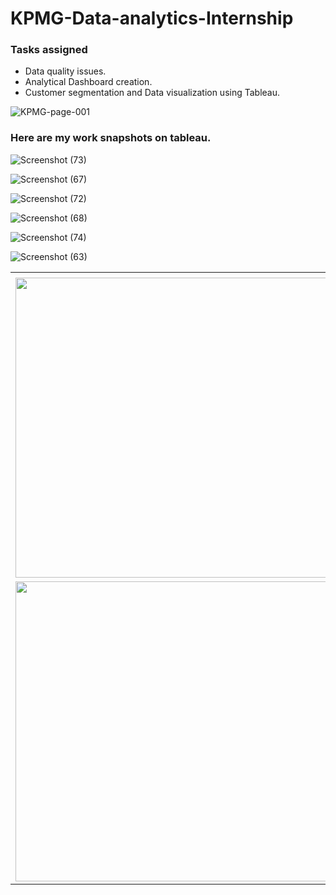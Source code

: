 # KPMG-Data-analytics-Internship
### Tasks assigned 
- Data quality issues.
- Analytical Dashboard creation.
- Customer segmentation and Data visualization using Tableau.


![KPMG-page-001](https://user-images.githubusercontent.com/48849171/82749028-09b18080-9dc4-11ea-8da1-200f5eb20637.jpg)


### Here are my work snapshots on tableau.


![Screenshot (73)](https://user-images.githubusercontent.com/48849171/82748964-9b6cbe00-9dc3-11ea-9d29-8a59c45d7608.png)

![Screenshot (67)](https://user-images.githubusercontent.com/48849171/82748897-20a3a300-9dc3-11ea-969e-d7f329f4fe01.png)

![Screenshot (72)](https://user-images.githubusercontent.com/48849171/82748873-e0442500-9dc2-11ea-9d63-2db2bcc32125.png)

![Screenshot (68)](https://user-images.githubusercontent.com/48849171/82748900-26998400-9dc3-11ea-947b-a6ec35c3876e.png)

![Screenshot (74)](https://user-images.githubusercontent.com/48849171/82748874-e0dcbb80-9dc2-11ea-924b-df5f60db61dc.png)

![Screenshot (63)](https://user-images.githubusercontent.com/48849171/82748940-74ae8780-9dc3-11ea-8157-efb0fc789d5a.png)

<table>
  <tr>
    <td></td>
     <td></td>
     <td></td>
  </tr>
  <tr>
    <td><img src="https://user-images.githubusercontent.com/48849171/82748964-9b6cbe00-9dc3-11ea-9d29-8a59c45d7608.png" width=570 height=480></td>
    <td><img src="https://user-images.githubusercontent.com/48849171/82748897-20a3a300-9dc3-11ea-969e-d7f329f4fe01.png" width=570 height=480></td>
    <td><img src="https://user-images.githubusercontent.com/48849171/82748873-e0442500-9dc2-11ea-9d63-2db2bcc32125.png" width=570 height=480></td>
  </tr>
  <tr>
    <td><img src="https://user-images.githubusercontent.com/48849171/82748900-26998400-9dc3-11ea-947b-a6ec35c3876e.png" width=570 height=480></td>
    <td><img src="https://user-images.githubusercontent.com/48849171/82748874-e0dcbb80-9dc2-11ea-924b-df5f60db61dc.png" width=570 height=480></td>
    <td><img src="https://user-images.githubusercontent.com/48849171/82748940-74ae8780-9dc3-11ea-8157-efb0fc789d5a.png" width=570 height=480></td>
  </tr>
 </table>


